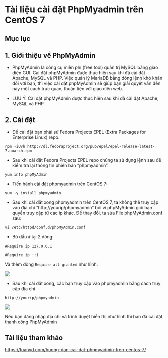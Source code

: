 # Tài liệu cài đặt PhpMyadmin trên CentOS 7

## Mục lục



## 1. Giới thiệu về PhpMyAdmin

- PhpMyAdmin là công cụ miễn phí (free tool) quản trị MySQL bằng giao diện GUI. Cài đặt phpMyAdmin được thực hiện sau khi đã cài đặt Apache, MySQL và PHP. Việc quản lý MariaDB bằng dòng lệnh khó khăn đối với bạn, thì việc cài đặt phpMyAdmin sẽ giúp bạn giải quyết vấn đền này một cách trực quan, thuận tiện với giao diện web.

- LƯU Ý: Cài đặt phpMyAdmin được thực hiện sau khi đã cài đặt Apache, MySQL và PHP.

## 2. Cài đặt
 
- Để cài đặt bạn phải sử Fedora Projects EPEL (Extra Packages for Enterprise Linux) repo.

`rpm -iUvh http://dl.fedoraproject.org/pub/epel/epel-release-latest-7.noarch.rpm`

- Sau khi cài đặt Fedora Projects EPEL repo chúng ta sử dụng lệnh sau để kiểm tra lại thông tin phiên bản “phpmyadmin”.

`yum info phpMyAdmin`

- Tiến hành cài đặt phpmyadmin trên CentOS 7:

`yum -y install phpmyadmin`

- Sau khi cài đặt xong phpmyadmin trên CentOS 7, ta không thể truy cập vào địa chỉ “http://yourip/phpmyadmin” bởi vì phpMyAdmin giới hạn quyền truy cập từ các ip khác. Để thay đổi, ta sửa File phpMyAdmin.conf sau:

` vi /etc/httpd/conf.d/phpMyAdmin.conf `

- Bỏ dấu `#` tại 2 dòng:

`#Require ip 127.0.0.1`
        
`#Require ip ::1`
    
Và thêm dòng ` Require all granted ` như hình:

<img src="https://imgur.com/I5WbVTH.png">

- Sau khi cài đặt xong, các bạn truy cập vào phpmyadmin bằng cách truy cập địa chỉ
 
`http://yourip/phpmyadmin`

<img src="https://imgur.com/JrtGiMr.png">

Nếu bạn đăng nhập địa chỉ và trình duyệt hiển thị như hình thì bạn đã cài đặt thành công PhpMyAdmin

## Tài liệu tham khảo

https://tuanvd.com/huong-dan-cai-dat-phpmyadmin-tren-centos-7/